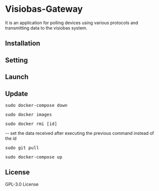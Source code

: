 # Visiobas-Gateway

It is an application for polling devices using various protocols and transmitting data to the visiobas system.

## Installation

## Setting

## Launch

## Update
<pre>
sudo docker-compose down
</pre>
<pre>
sudo docker images
</pre>
<pre>
sudo docker rmi [id] 
</pre>
 -- set the data received after executing the previous command instead of the id
<pre>
sudo git pull
</pre>
<pre>
sudo docker-compose up
</pre>

## License

GPL-3.0 License
